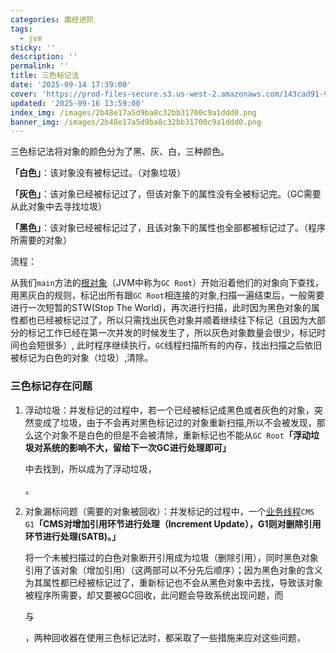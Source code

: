```yaml
---
categories: 面经进阶
tags:
  - jvm
sticky: ''
description: ''
permalink: ''
title: 三色标记法
date: '2025-09-14 17:39:00'
cover: 'https://prod-files-secure.s3.us-west-2.amazonaws.com/143cad91-961b-48b0-82dc-78fbb6eb5abe/ccace762-6da6-4fe1-b3ea-81d5b0a46227/118000020_p0.png?X-Amz-Algorithm=AWS4-HMAC-SHA256&X-Amz-Content-Sha256=UNSIGNED-PAYLOAD&X-Amz-Credential=ASIAZI2LB466XJLSJWCY%2F20250916%2Fus-west-2%2Fs3%2Faws4_request&X-Amz-Date=20250916T230042Z&X-Amz-Expires=3600&X-Amz-Security-Token=IQoJb3JpZ2luX2VjEB4aCXVzLXdlc3QtMiJIMEYCIQDc%2Fflo00taVOfLDleI8gwWqz%2Btf2%2Fcteg4GWLvaAUMuAIhAK8OB61aWzTvVxUEFsiMTnv3uPtg14eoY4L%2BCwD7b50PKogECJf%2F%2F%2F%2F%2F%2F%2F%2F%2F%2FwEQABoMNjM3NDIzMTgzODA1Igw9NMgXchCsN1vsnA8q3AOWfaGAYhStN79GruO3DIYUQO6dRlzN3wCsSygwlJX7morTY%2BjWqoK%2FNEgm%2Fl4Tad95iPl9DgNF1ycYQfN02ye1ygjpp7SJWQF46f6ti1GVy8g64eqOH75Gwm%2BKujL9CLP9eOWO%2FZ2xBLNbNHhKM4CIP9fU%2FTRYIcCAH0jTNKaDtDnzuUZOGcSYaNnguWj5oxQvip%2FHgyJJKMwdoyHPk4Hwk46w%2FUQ8E0Da%2BICt%2B33C8x5pafmyxncJ36fLrAAuan0ILiiEJGUJmtFPffS2vZHJT3dTLVGMwrB2TjIeY2y%2FIdIKBgI5TBqvtUSwTqESUGBt%2FpKm8c7KBOv%2BFVFPQoQdA5mj3nMQ53%2BUitPbDWFKMB2%2B4s2U3zApjFNewqmOebSpqfGLEkwDSAps6Wt2bWoBeMZQ71%2B0d0tDdkgT3x0tA0p1mMipsbMg05%2B2QgzAU1P4vVHWuor8UOrdeN4SuVT9JnzK5l5NlQGxV9qrOX2bQB371iHQDTR8cYMVfHr0%2BIWBagG9pjBJJqPyP7RND9ZBJG56OY%2Ft%2B%2BwdQq9UL84FXuiIYAEGJPSoy2ltV%2FgN0FTFRC42Zvr%2Bxav8Nfjs9mWThkJNukJcp4SnaeONoJTGTJ%2BeugYvsidcGqlgRTD0vqfGBjqkAa93djRxCN9004MpC9Kcp8kZi6Ogjm8BEAgAIS4dK1bKu%2FALgXr4xugE2whKUypxBuEnkD3juVUeIVQQM1wHYYWvY3p593ekgkws7kLuxApLNKawMTQDUm0lpC2mcK8C8DA0Ls15r7ATVhgKhMeiMtEPO8ebZu%2BKZ2k7AmSEcXNXIsqE6kKuhpno7RV6cjH681yVCASvHMd9Az6DDo%2BZSXvRbrEi&X-Amz-Signature=f1759633588aa72af22436dbd3a3a14a8b690984e08b313f690779c0294c8aed&X-Amz-SignedHeaders=host&x-amz-checksum-mode=ENABLED&x-id=GetObject'
updated: '2025-09-16 13:59:00'
index_img: /images/2b48e17a5d9ba8c32bb31700c9a1ddd0.png
banner_img: /images/2b48e17a5d9ba8c32bb31700c9a1ddd0.png
---
```


三色标记法将对象的颜色分为了黑、灰、白，三种颜色。


**「白色」**：该对象没有被标记过。（对象垃圾）


**「灰色」**：该对象已经被标记过了，但该对象下的属性没有全被标记完。（GC需要从此对象中去寻找垃圾）


**「黑色」**：该对象已经被标记过了，且该对象下的属性也全部都被标记过了。（程序所需要的对象）


流程：


从我们`main`方法的[根对象](https://zhida.zhihu.com/search?content_id=183997193&content_type=Article&match_order=1&q=%E6%A0%B9%E5%AF%B9%E8%B1%A1&zhida_source=entity)（JVM中称为`GC Root`）开始沿着他们的对象向下查找，用黑灰白的规则，标记出所有跟`GC Root`相连接的对象,扫描一遍结束后，一般需要进行一次短暂的STW(Stop The World)，再次进行扫描，此时因为黑色对象的属性都也已经被标记过了，所以只需找出灰色对象并顺着继续往下标记（且因为大部分的标记工作已经在第一次并发的时候发生了，所以灰色对象数量会很少，标记时间也会短很多）, 此时程序继续执行，`GC`线程扫描所有的内存，找出扫描之后依旧被标记为白色的对象（垃圾）,清除。


### **三色标记存在问题**

1. 浮动垃圾：并发标记的过程中，若一个已经被标记成黑色或者灰色的对象，突然变成了垃圾，由于不会再对黑色标记过的对象重新扫描,所以不会被发现，那么这个对象不是白色的但是不会被清除，重新标记也不能从`GC Root`**「浮动垃圾对系统的影响不大，留给下一次GC进行处理即可」**

    中去找到，所以成为了浮动垃圾，


    。

2. 对象漏标问题（需要的对象被回收）：并发标记的过程中，一个[业务线程](https://zhida.zhihu.com/search?content_id=183997193&content_type=Article&match_order=1&q=%E4%B8%9A%E5%8A%A1%E7%BA%BF%E7%A8%8B&zhida_source=entity)`CMS G1`**「CMS对增加引用环节进行处理（Increment Update），G1则对删除引用环节进行处理(SATB)。」**

    将一个未被扫描过的白色对象断开引用成为垃圾（删除引用），同时黑色对象引用了该对象（增加引用）（这两部可以不分先后顺序）；因为黑色对象的含义为其属性都已经被标记过了，重新标记也不会从黑色对象中去找，导致该对象被程序所需要，却又要被GC回收，此问题会导致系统出现问题，而


    与


    ，两种回收器在使用三色标记法时，都采取了一些措施来应对这些问题，

